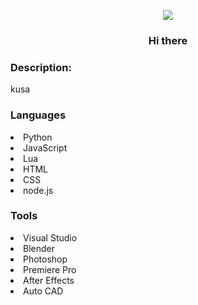 <p align="center"><img src="https://user-images.githubusercontent.com/89544617/205876045-96589d44-bc20-44cb-9937-b0a6dbe30bf3.gif"></p>

<h3 align="center">Hi there</h3>

<h3 align="left">Description:</h3>

<p>kusa</p>

<h3 align="left">Languages</h3>
<nav>
  <li>Python</li>
  <li>JavaScript</li>
  <li>Lua</li>
  <li>HTML</li>
  <li>CSS</li>
  <li>node.js</li>
</nav>

<h3 align="left">Tools</h3>
<nav>
  <li>Visual Studio</li>
  <li>Blender</li>
  <li>Photoshop</li>
  <li>Premiere Pro</li>
  <li>After Effects</li>
  <li>Auto CAD</li>
</nav
